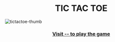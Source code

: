 <h1 align="center"> TIC TAC TOE </h1> 

![tictactoe-thumb](https://github.com/user-attachments/assets/4c58bb04-bd6f-44ca-8cb6-dc5d1ab38997)

<h3 align="center"> <a href="https://vinoddhaware.github.io/PRODIGY_WD_03/ target="_blank""> Visit -- to play the game </a> </h3>
